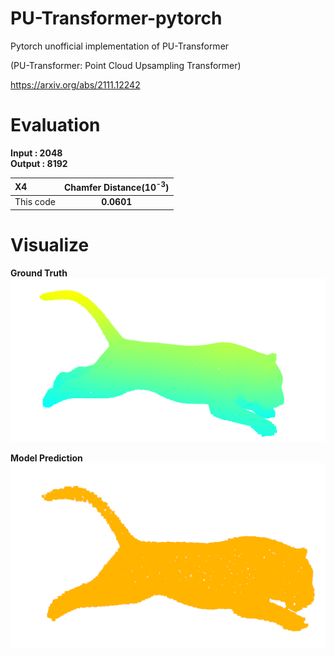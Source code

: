 # PU-Transformer-pytorch
Pytorch unofficial implementation of PU-Transformer

(PU-Transformer: Point Cloud Upsampling Transformer)

https://arxiv.org/abs/2111.12242

# Evaluation
**Input : 2048**  
**Output : 8192**

| X4 | Chamfer Distance(10<sup>-3</sup>)|
|:--------|:--------:|
| This code | **0.0601**| 


# Visualize
**Ground Truth**  
![ex_screenshot](./img/20220407_163626_gt.png)

**Model Prediction**  
![ex_screenshot](./img/20220407_163626_predict.png)
